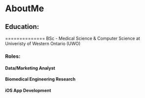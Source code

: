 # AboutMe
## Education: 
==============
BSc - Medical Science & Computer Science at Univeristy of Western Ontario (UWO)
### Roles: 
#### Data/Marketing Analyst
#### Biomedical Engineering Research
#### iOS App Development
